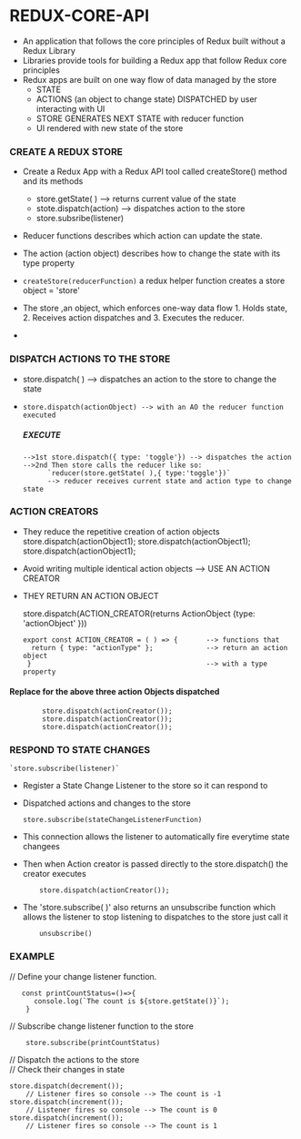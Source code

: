 # REDUX-CORE-API

- An application that follows the core principles of Redux built without a Redux Library
- Libraries provide tools for building a Redux app that follow Redux core principles
- Redux apps are built on one way flow of data managed by the store
    - STATE
    - ACTIONS (an object to change state) DISPATCHED by user interacting with UI
    - STORE GENERATES NEXT STATE with reducer function
    - UI rendered with new state of the store

### CREATE A REDUX STORE
- Create a Redux App with a Redux API tool called createStore() method and its methods
    - store.getState( )              --> returns current value of the state
    - stote.dispatch(action)         --> dispatches action to the store
    - store.subsribe(listener)

- Reducer functions describes which action can update the state.
- The action (action object) describes how to change the state with its type property
- `createStore(reducerFunction)` a redux helper function creates a store object = 'store'
- The store ,an object, which enforces one-way data flow
          1. Holds state,
          2. Receives action dispatches and
          3. Executes the reducer.
- 
### DISPATCH ACTIONS TO THE STORE
- store.dispatch( ) --> dispatches an action to the store to change the state
- `store.dispatch(actionObject) --> with an AO the reducer function executed`
  
  ##### EXECUTE
      -->1st store.dispatch({ type: 'toggle'}) --> dispatches the action
      -->2nd Then store calls the reducer like so:
            `reducer(store.getState( ),{ type:'toggle'})`
            --> reducer receives current state and action type to change state
### ACTION CREATORS
- They reduce the repetitive creation of action objects
          store.dispatch(actionObject1);
          store.dispatch(actionObject1);
          store.dispatch(actionObject1);
- Avoid writing multiple identical action objects --> USE AN ACTION CREATOR
- THEY RETURN AN ACTION OBJECT</br>

     store.dispatch(ACTION_CREATOR(returns ActionObject {type: 'actionObject' }))
  
      export const ACTION_CREATOR = ( ) => {       --> functions that
        return { type: "actionType" };             --> return an action object
       }                                           --> with a type property

#### Replace for the above three action Objects dispatched
            store.dispatch(actionCreator());
            store.dispatch(actionCreator());
            store.dispatch(actionCreator());

### RESPOND TO STATE CHANGES

    `store.subscribe(listener)`
- Register a State Change Listener to the store so it can respond to
- Dispatched actions and changes to the store
  
      store.subscribe(stateChangeListenerFunction)
- This connection allows the listener to automatically fire everytime state changees
  
- Then when Action creator is passed directly to the store.dispatch() the creator executes
  
          store.dispatch(actionCreator());
  
- The 'store.subscribe( )' also returns an unsubscribe function which allows the listener to stop listening to dispatches to the store just call it
  
          unsubscribe()
### EXAMPLE
// Define your change listener function.

       const printCountStatus=()=>{
          console.log(`The count is ${store.getState()}`);
        }
// Subscribe change listener function to the store 

        store.subscribe(printCountStatus)
// Dispatch the actions to the store</br>
// Check their changes in state</br> 

    store.dispatch(decrement()); 
        // Listener fires so console --> The count is -1
    store.dispatch(increment());
        // Listener fires so console --> The count is 0
    store.dispatch(increment());
        // Listener fires so console --> The count is 1


